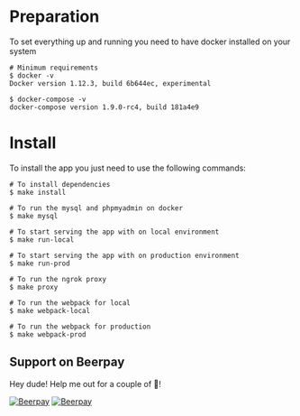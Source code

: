 # Preparation
To set everything up and running you need to have docker installed on your system
```
# Minimum requirements
$ docker -v
Docker version 1.12.3, build 6b644ec, experimental

$ docker-compose -v
docker-compose version 1.9.0-rc4, build 181a4e9
```

# Install
To install the app you just need to use the following commands:
```
# To install dependencies
$ make install

# To run the mysql and phpmyadmin on docker
$ make mysql

# To start serving the app with on local environment 
$ make run-local

# To start serving the app with on production environment 
$ make run-prod

# To run the ngrok proxy
$ make proxy

# To run the webpack for local
$ make webpack-local

# To run the webpack for production
$ make webpack-prod
```
## Support on Beerpay
Hey dude! Help me out for a couple of :beers:!

[![Beerpay](https://beerpay.io/mahanhaz/tweets-location/badge.svg?style=beer-square)](https://beerpay.io/mahanhaz/tweets-location)  [![Beerpay](https://beerpay.io/mahanhaz/tweets-location/make-wish.svg?style=flat-square)](https://beerpay.io/mahanhaz/tweets-location?focus=wish)